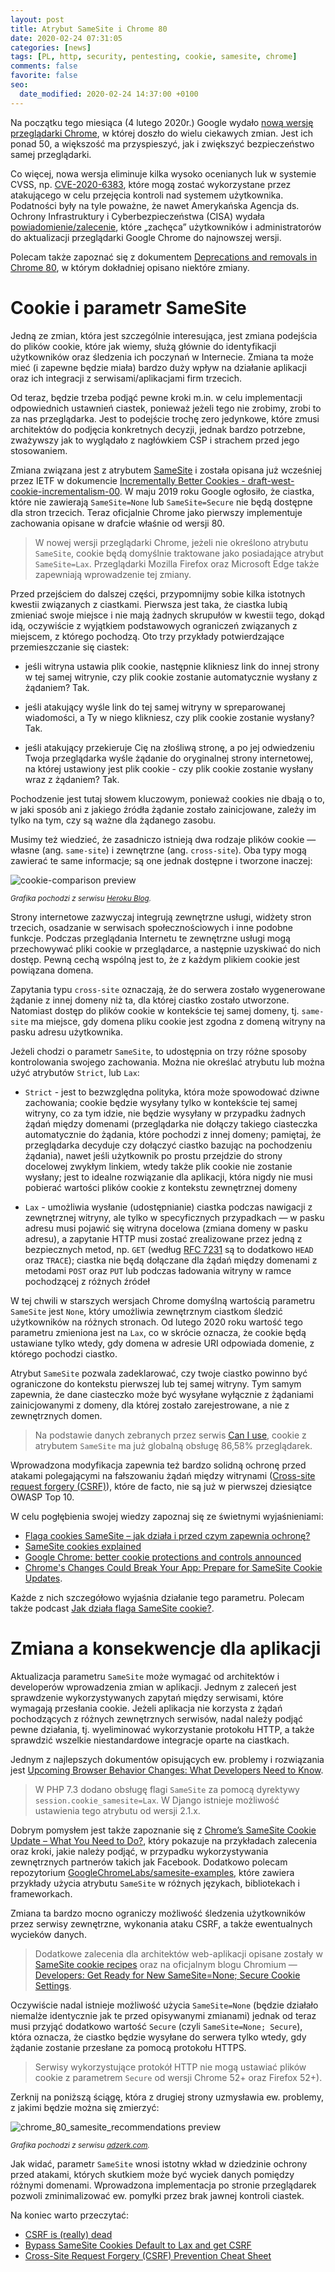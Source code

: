 ```yaml
---
layout: post
title: Atrybut SameSite i Chrome 80
date: 2020-02-24 07:31:05
categories: [news]
tags: [PL, http, security, pentesting, cookie, samesite, chrome]
comments: false
favorite: false
seo:
  date_modified: 2020-02-24 14:37:00 +0100
---
```


Na początku tego miesiąca (4 lutego 2020r.) Google wydało [nową wersję przeglądarki Chrome](https://developers.google.com/web/updates/2020/02/nic80), w której doszło do wielu ciekawych zmian. Jest ich ponad 50, a większość ma przyspieszyć, jak i zwiększyć bezpieczeństwo samej przeglądarki.

Co więcej, nowa wersja eliminuje kilka wysoko ocenianych luk w systemie CVSS, np. [CVE-2020-6383](https://borncity.com/win/2020/02/22/sicherheitsupdate-edge-80-0-361-57-21-feb-2020/), które mogą zostać wykorzystane przez atakującego w celu przejęcia kontroli nad systemem użytkownika. Podatności były na tyle poważne, że nawet Amerykańska Agencja ds. Ochrony Infrastruktury i Cyberbezpieczeństwa (CISA) wydała [powiadomienie/zalecenie](https://www.us-cert.gov/ncas/current-activity/2020/02/21/google-releases-security-updates-chrome), które „zachęca” użytkowników i administratorów do aktualizacji przeglądarki Google Chrome do najnowszej wersji.

Polecam także zapoznać się z dokumentem [Deprecations and removals in Chrome 80](https://developers.google.com/web/updates/2019/12/chrome-80-deps-rems), w którym dokładniej opisano niektóre zmiany.

# Cookie i parametr SameSite

Jedną ze zmian, która jest szczególnie interesująca, jest zmiana podejścia do plików cookie, które jak wiemy, służą głównie do identyfikacji użytkowników oraz śledzenia ich poczynań w Internecie. Zmiana ta może mieć (i zapewne będzie miała) bardzo duży wpływ na działanie aplikacji oraz ich integracji z serwisami/aplikacjami firm trzecich.

Od teraz, będzie trzeba podjąć pewne kroki m.in. w celu implementacji odpowiednich ustawnień ciastek, ponieważ jeżeli tego nie zrobimy, zrobi to za nas przeglądarka. Jest to podejście trochę zero jedynkowe, które zmusi architektów do podjęcia konkretnych decyzji, jednak bardzo potrzebne, zważywszy jak to wyglądało z nagłówkiem CSP i strachem przed jego stosowaniem.

Zmiana związana jest z atrybutem [SameSite](https://tools.ietf.org/html/draft-west-first-party-cookies-07) i została opisana już wcześniej przez IETF w dokumencie [Incrementally Better Cookies - draft-west-cookie-incrementalism-00](https://tools.ietf.org/html/draft-west-cookie-incrementalism-00). W maju 2019 roku Google ogłosiło, że ciastka, które nie zawierają `SameSite=None` lub `SameSite=Secure` nie będą dostępne dla stron trzecich. Teraz oficjalnie Chrome jako pierwszy implementuje zachowania opisane w drafcie właśnie od wersji 80.

  > W nowej wersji przeglądarki Chrome, jeżeli nie określono atrybutu `SameSite`, cookie będą domyślnie traktowane jako posiadające atrybut `SameSite=Lax`. Przeglądarki Mozilla Firefox oraz Microsoft Edge także zapewniają wprowadzenie tej zmiany.

Przed przejściem do dalszej części, przypomnijmy sobie kilka istotnych kwestii związanych z ciastkami. Pierwsza jest taka, że ciastka lubią zmieniać swoje miejsce i nie mają żadnych skrupułów w kwestii tego, dokąd idą, oczywiście z wyjątkiem podstawowych ograniczeń związanych z miejscem, z którego pochodzą. Oto trzy przykłady potwierdzające przemieszczanie się ciastek:

- jeśli witryna ustawia plik cookie, następnie klikniesz link do innej strony w tej samej witrynie, czy plik cookie zostanie automatycznie wysłany z żądaniem? Tak.

- jeśli atakujący wyśle link do tej samej witryny w spreparowanej wiadomości, a Ty w niego klikniesz, czy plik cookie zostanie wysłany? Tak.

- jeśli atakujący przekieruje Cię na złośliwą stronę, a po jej odwiedzeniu Twoja przeglądarka wyśle żądanie do oryginalnej strony internetowej, na której ustawiony jest plik cookie - czy plik cookie zostanie wysłany wraz z żądaniem? Tak.

Pochodzenie jest tutaj słowem kluczowym, ponieważ cookies nie dbają o to, w jaki sposób ani z jakiego źródła żądanie zostało zainicjowane, zależy im tylko na tym, czy są ważne dla żądanego zasobu.

Musimy też wiedzieć, że zasadniczo istnieją dwa rodzaje plików cookie — własne (ang. `same-site`) i zewnętrzne (ang. `cross-site`). Oba typy mogą zawierać te same informacje; są one jednak dostępne i tworzone inaczej:

<img src="/assets/img/posts/cookie-comparison.png" align="center" title="cookie-comparison preview">

<sup><i>Grafika pochodzi z serwisu [Heroku Blog](https://blog.heroku.com/chrome-changes-samesite-cookie).</i></sup>

Strony internetowe zazwyczaj integrują zewnętrzne usługi, widżety stron trzecich, osadzanie w serwisach społecznościowych i inne podobne funkcje. Podczas przeglądania Internetu te zewnętrzne usługi mogą przechowywać pliki cookie w przeglądarce, a następnie uzyskiwać do nich dostęp. Pewną cechą wspólną jest to, że z każdym plikiem cookie jest powiązana domena.

Zapytania typu `cross-site` oznaczają, że do serwera zostało wygenerowane żądanie z innej domeny niż ta, dla której ciastko zostało utworzone. Natomiast dostęp do plików cookie w kontekście tej samej domeny, tj. `same-site` ma miejsce, gdy domena pliku cookie jest zgodna z domeną witryny na pasku adresu użytkownika.

Jeżeli chodzi o parametr `SameSite`, to udostępnia on trzy różne sposoby kontrolowania swojego zachowania. Można nie określać atrybutu lub można użyć atrybutów `Strict`, lub `Lax`:

- `Strict` - jest to bezwzględna polityka, która może spowodować dziwne zachowania; cookie będzie wysyłany tylko w kontekście tej samej witryny, co za tym idzie, nie będzie wysyłany w przypadku żadnych żądań między domenami (przeglądarka nie dołączy takiego ciasteczka automatycznie do żądania, które pochodzi z innej domeny; pamiętaj, że przeglądarka decyduje czy dołączyć ciastko bazując na pochodzeniu żądania), nawet jeśli użytkownik po prostu przejdzie do strony docelowej zwykłym linkiem, wtedy także plik cookie nie zostanie wysłany; jest to idealne rozwiązanie dla aplikacji, która nigdy nie musi pobierać wartości plików cookie z kontekstu zewnętrznej domeny

- `Lax` - umożliwia wysłanie (udostępnianie) ciastka podczas nawigacji z zewnętrznej witryny, ale tylko w specyficznych przypadkach — w pasku adresu musi pojawić się witryna docelowa (zmiana domeny w pasku adresu), a zapytanie HTTP musi zostać zrealizowane przez jedną z bezpiecznych metod, np. `GET` (według [RFC 7231](https://tools.ietf.org/html/rfc7231#section-4.2.1) są to dodatkowo `HEAD` oraz `TRACE`); ciastka nie będą dołączane dla żądań między domenami z metodami `POST` oraz `PUT` lub podczas ładowania witryny w ramce pochodzącej z różnych źródeł

W tej chwili w starszych wersjach Chrome domyślną wartością parametru `SameSite` jest `None`, który umożliwia zewnętrznym ciastkom śledzić użytkowników na różnych stronach. Od lutego 2020 roku wartość tego parametru zmieniona jest na `Lax`, co w skrócie oznacza, że cookie będą ustawiane tylko wtedy, gdy domena w adresie URI odpowiada domenie, z którego pochodzi ciastko.

Atrybut `SameSite` pozwala zadeklarować, czy twoje ciastko powinno być ograniczone do kontekstu pierwszej lub tej samej witryny. Tym samym zapewnia, że dane ciasteczko może być wysyłane wyłącznie z żądaniami zainicjowanymi z domeny, dla której zostało zarejestrowane, a nie z zewnętrznych domen.

  > Na podstawie danych zebranych przez serwis [Can I use](https://caniuse.com/#feat=same-site-cookie-attribute), cookie z atrybutem `SameSite` ma już globalną obsługę 86,58% przeglądarek.

Wprowadzona modyfikacja zapewnia też bardzo solidną ochronę przed atakami polegającymi na fałszowaniu żądań między witrynami ([Cross-site request forgery (CSRF)](https://portswigger.net/web-security/csrf)), które de facto, nie są już w pierwszej dziesiątce OWASP Top 10.

W celu pogłębienia swojej wiedzy zapoznaj się ze świetnymi wyjaśnieniami:

- [Flaga cookies SameSite – jak działa i przed czym zapewnia ochronę?](https://sekurak.pl/flaga-cookies-samesite-jak-dziala-i-przed-czym-zapewnia-ochrone/)
- [SameSite cookies explained](https://web.dev/samesite-cookies-explained/)
- [Google Chrome: better cookie protections and controls announced](https://www.ghacks.net/2019/05/08/google-chrome-better-cookie-protections-and-controls-announced/)
- [Chrome's Changes Could Break Your App: Prepare for SameSite Cookie Updates](https://blog.heroku.com/chrome-changes-samesite-cookie).

Każde z nich szczegółowo wyjaśnia działanie tego parametru. Polecam także podcast [Jak działa flaga SameSite cookie?](https://podtail.com/it/podcast/kacper-szurek/jak-dzia-a-flaga-samesite-cookie/).

# Zmiana a konsekwencje dla aplikacji

Aktualizacja parametru `SameSite` może wymagać od architektów i developerów wprowadzenia zmian w aplikacji. Jednym z zaleceń jest sprawdzenie wykorzystywanych zapytań między serwisami, które wymagają przesłania cookie. Jeżeli aplikacja nie korzysta z żądań pochodzących z różnych zewnętrznych serwisów, nadal należy podjąć pewne działania, tj. wyeliminować wykorzystanie protokołu HTTP, a także sprawdzić wszelkie niestandardowe integracje oparte na ciastkach.

Jednym z najlepszych dokumentów opisujących ew. problemy i rozwiązania jest [Upcoming Browser Behavior Changes: What Developers Need to Know](https://auth0.com/blog/browser-behavior-changes-what-developers-need-to-know/).

  > W PHP 7.3 dodano obsługę flagi `SameSite` za pomocą dyrektywy `session.cookie_samesite=Lax`. W Django istnieje możliwość ustawienia tego atrybutu od wersji 2.1.x.

Dobrym pomysłem jest także zapoznanie się z [Chrome’s SameSite Cookie Update – What You Need to Do?](https://headerbidding.co/chrome-samesite-cookie-update/), który pokazuje na przykładach zalecenia oraz kroki, jakie należy podjąć, w przypadku wykorzystywania zewnętrznych partnerów takich jak Facebook. Dodatkowo polecam repozytorium [GoogleChromeLabs/samesite-examples](https://github.com/GoogleChromeLabs/samesite-examples), które zawiera przykłady użycia atrybutu `SameSite` w różnych językach, bibliotekach i frameworkach.

Zmiana ta bardzo mocno ograniczy możliwość śledzenia użytkowników przez serwisy zewnętrzne, wykonania ataku CSRF, a także ewentualnych wycieków danych.

  > Dodatkowe zalecenia dla architektów web-aplikacji opisane zostały w [SameSite cookie recipes](https://web.dev/samesite-cookie-recipes/) oraz na oficjalnym blogu Chromium — [Developers: Get Ready for New SameSite=None; Secure Cookie Settings](https://blog.chromium.org/2019/10/developers-get-ready-for-new.html).

Oczywiście nadal istnieje możliwość użycia `SameSite=None` (będzie działało niemalże identycznie jak te przed opisywanymi zmianami) jednak od teraz musi przyjąć dodatkowo wartość `Secure` (czyli `SameSite=None; Secure`), która oznacza, że ciastko będzie wysyłane do serwera tylko wtedy, gdy żądanie zostanie przesłane za pomocą protokołu HTTPS.

  > Serwisy wykorzystujące protokół HTTP nie mogą ustawiać plików cookie z parametrem `Secure` od wersji Chrome 52+ oraz Firefox 52+).

Zerknij na poniższą ściągę, która z drugiej strony uzmysławia ew. problemy, z jakimi będzie można się zmierzyć:

<img src="/assets/img/posts/chrome_80_samesite_recommendations.png" align="center" title="chrome_80_samesite_recommendations preview">

<sup><i>Grafika pochodzi z serwisu [adzerk.com](https://adzerk.com/blog/chrome-samesite/).</i></sup>

Jak widać, parametr `SameSite` wnosi istotny wkład w dziedzinie ochrony przed atakami, których skutkiem może być wyciek danych pomiędzy różnymi domenami. Wprowadzona implementacja po stronie przeglądarek pozwoli zminimalizować ew. pomyłki przez brak jawnej kontroli ciastek.

Na koniec warto przeczytać:

- [CSRF is (really) dead](https://scotthelme.co.uk/csrf-is-really-dead/)
- [Bypass SameSite Cookies Default to Lax and get CSRF](https://medium.com/@renwa/bypass-samesite-cookies-default-to-lax-and-get-csrf-343ba09b9f2b)
- [Cross-Site Request Forgery (CSRF) Prevention Cheat Sheet](https://owasp.org/www-project-cheat-sheets/cheatsheets/Cross-Site_Request_Forgery_Prevention_Cheat_Sheet.html)
